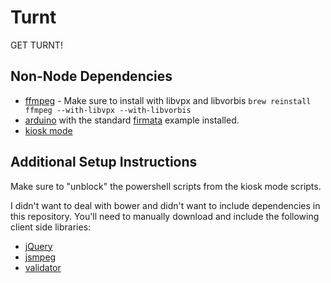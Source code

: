 # Turnt
GET TURNT!


## Non-Node Dependencies
* [ffmpeg](https://www.ffmpeg.org/) - Make sure to install with libvpx and libvorbis `brew reinstall ffmpeg --with-libvpx --with-libvorbis`
* [arduino](https://www.arduino.cc/) with the standard  [firmata](https://www.arduino.cc/en/Reference/Firmata) example installed.
* [kiosk mode](https://github.com/alex-tomin/Tomin.Tools.KioskMode)


## Additional Setup Instructions
Make sure to "unblock" the powershell scripts from the kiosk mode scripts.

I didn't want to deal with bower and didn't want to include dependencies in this repository. You'll need to manually download and include the following client side libraries:
* [jQuery](jquery.com)
* [jsmpeg](https://github.com/phoboslab/jsmpeg)
* [validator](https://github.com/chriso/validator.js)
